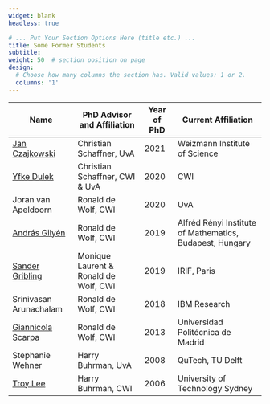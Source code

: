 ```yaml
---
widget: blank
headless: true

# ... Put Your Section Options Here (title etc.) ...
title: Some Former Students
subtitle:
weight: 50  # section position on page
design:
  # Choose how many columns the section has. Valid values: 1 or 2.
  columns: '1'
---
```


| Name                                     | PhD Advisor and Affiliation | Year of PhD | Current Affiliation |
|------------------------------------------|-----------------------------|-------------|---------------------|
| [Jan Czajkowski](https://staff.fnwi.uva.nl/j.m.czajkowski/) | Christian Schaffner, UvA | 2021 | Weizmann Institute of Science |
| [Yfke Dulek](https://www.yfkedulek.com/) | Christian Schaffner, CWI & UvA | 2020     | CWI                 |
| Joran van Apeldoorn                      | Ronald de Wolf, CWI         | 2020        | UvA                 |
| [András Gilyén](http://gilyen.hu/)       | Ronald de Wolf, CWI		     | 2019		     | Alfréd Rényi Institute of Mathematics, Budapest, Hungary|
| [Sander Gribling](https://sites.google.com/site/sandergribling/) | Monique Laurent & Ronald de Wolf, CWI | 2019 |	IRIF, Paris |
| Srinivasan Arunachalam	                 | Ronald de Wolf, CWI	       | 2018        | IBM Research        |
| [Giannicola Scarpa](https://sites.google.com/site/giannicolascarpa/) | Ronald de Wolf, CWI | 2013 |	Universidad Politécnica de Madrid	|
| Stephanie Wehner                         | Harry Buhrman, UvA          | 2008        | QuTech, TU Delft    |
| [Troy Lee](http://troylee.org/)          | Harry Buhrman, CWI          | 2006        | University of Technology Sydney |
